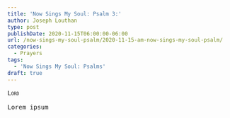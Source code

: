 ```yaml
---
title: 'Now Sings My Soul: Psalm 3:'
author: Joseph Louthan
type: post
publishDate: 2020-11-15T06:00:00-06:00
url: /now-sings-my-soul-psalm/2020-11-15-am-now-sings-my-soul-psalm/
categories:
  - Prayers
tags:
  - 'Now Sings My Soul: Psalms'
draft: true
---
```


<pre>
<div style="font-variant: small-caps;">Lord</div>
Lorem ipsum
</pre>
